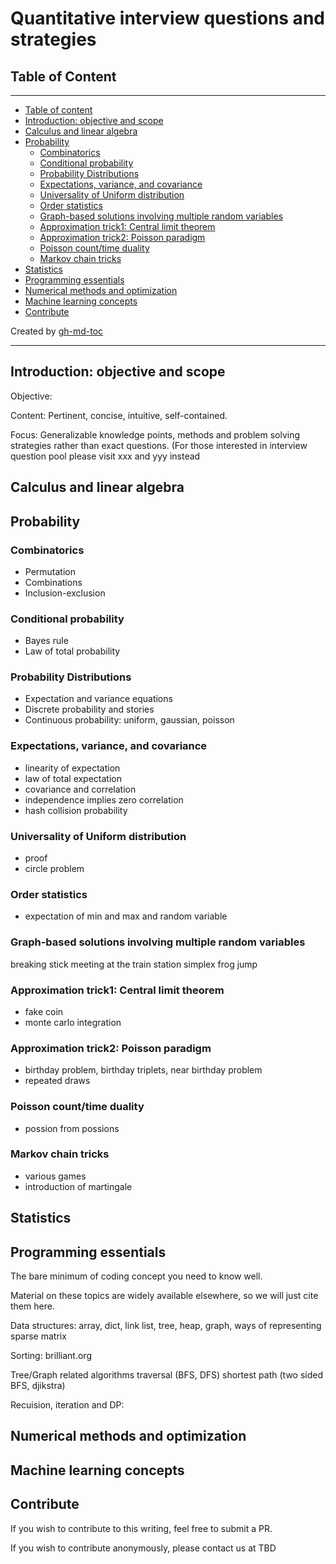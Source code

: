 # Quantitative interview questions and strategies

## Table of Content
---

  * [Table of content](#table-of-content)
  * [Introduction: objective and scope](#introduction-objective-and-scope)
  * [Calculus and linear algebra](#calculus-and-linear-algebra)
  * [Probability](#probability)
    * [Combinatorics](#combinatorics)
    * [Conditional probability](#conditional-probability)
    * [Probability Distributions](#probability-distributions)
    * [Expectations, variance, and covariance](#expectations-variance-and-covariance)
    * [Universality of Uniform distribution](#universality-of-uniform-distribution)
    * [Order statistics](#order-statistics)
    * [Graph\-based solutions involving multiple random variables](#graph-based-solutions-involving-multiple-random-variables)
    * [Approximation trick1: Central limit theorem](#approximation-trick1-central-limit-theorem)
    * [Approximation trick2: Poisson paradigm](#approximation-trick2-poisson-paradigm)
    * [Poisson count/time duality](#poisson-counttime-duality)
    * [Markov chain tricks](#markov-chain-tricks)
  * [Statistics](#statistics)
  * [Programming essentials](#programming-essentials)
  * [Numerical methods and optimization](#numerical-methods-and-optimization)
  * [Machine learning concepts](#machine-learning-concepts)
  * [Contribute](#contribute)

Created by [gh-md-toc](https://github.com/ekalinin/github-markdown-toc.go)

---

## Introduction: objective and scope

Objective:


Content:
Pertinent, concise, intuitive, self-contained.

Focus:
Generalizable knowledge points, methods and problem solving strategies rather than exact questions.
(For those interested in interview question pool please visit xxx and yyy instead




  
## Calculus and linear algebra



## Probability
### Combinatorics
- Permutation
- Combinations
- Inclusion-exclusion

### Conditional probability
- Bayes rule
- Law of total probability
 
### Probability Distributions
- Expectation and variance equations
- Discrete probability and stories
- Continuous probability: uniform, gaussian, poisson

### Expectations, variance, and covariance
- linearity of expectation
- law of total expectation
- covariance and correlation
- independence implies zero correlation
- hash collision probability

### Universality of Uniform distribution
- proof
- circle problem

### Order statistics
- expectation of min and max and random variable

### Graph-based solutions involving multiple random variables
breaking stick
meeting at the train station
simplex
frog jump

### Approximation trick1: Central limit theorem
- fake coin
- monte carlo integration

### Approximation trick2: Poisson paradigm
- birthday problem, birthday triplets, near birthday problem
- repeated draws

### Poisson count/time duality
- possion from possions

### Markov chain tricks
- various games
- introduction of martingale


## Statistics


## Programming essentials
The bare minimum of coding concept you need to know well.

Material on these topics are widely available elsewhere, so we will just cite them here.

Data structures:
array, dict, link list, tree, heap, graph, ways of representing sparse matrix

Sorting: brilliant.org

Tree/Graph related algorithms
traversal (BFS, DFS)
shortest path (two sided BFS, djikstra)

Recuision, iteration and DP:

## Numerical methods and optimization

## Machine learning concepts



## Contribute
If you wish to contribute to this writing, feel free to submit a PR.

If you wish to contribute anonymously, please contact us at TBD
